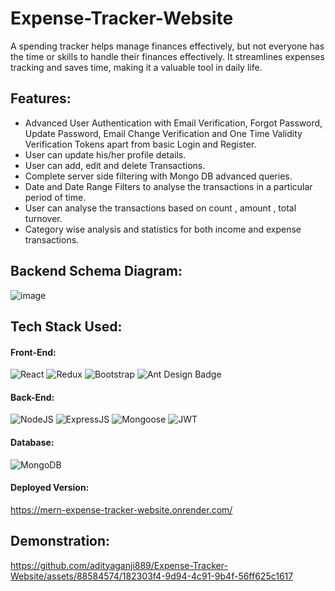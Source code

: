 # Expense-Tracker-Website
  A spending tracker helps manage finances effectively, but not everyone has the time or skills to handle their finances effectively. It streamlines expenses tracking and saves time, making it a valuable tool in daily life.
## Features:
 * Advanced User Authentication with Email Verification, Forgot Password, Update Password, Email Change Verification and One Time Validity Verification Tokens apart from basic Login and Register.
 * User can update his/her profile details.
 * User can add, edit and delete Transactions.
 * Complete server side filtering with Mongo DB advanced queries.
 * Date and Date Range Filters to analyse the transactions in a particular period of time.
 * User can analyse the transactions based on count , amount , total turnover.
 * Category wise analysis and statistics for both income and expense transactions.

 ## Backend Schema Diagram:
 ![image](https://github.com/adityaganji889/Expense-Tracker-Website/assets/88584574/a1bb80bf-cff5-4daa-aa42-b852189c266b)



## Tech Stack Used:
#### Front-End:
<img alt="React" src="https://img.shields.io/badge/react-%2320232a.svg?style=for-the-badge&logo=react&logoColor=%2361DAFB"/> <img alt="Redux" src="https://img.shields.io/badge/Redux-593D88?style=for-the-badge&logo=redux&logoColor=white"/> <img alt="Bootstrap" src="https://img.shields.io/badge/bootstrap-%23563D7C.svg?style=for-the-badge&logo=bootstrap&logoColor=white"/> <img src="https://img.shields.io/badge/Ant%20Design-0170FE?logo=antdesign&logoColor=fff&style=for-the-badge" alt="Ant Design Badge">

#### Back-End:
<img alt="NodeJS" src="https://img.shields.io/badge/Node.js-43853D?style=for-the-badge&logo=node.js&logoColor=white"/> <img alt="ExpressJS" src="https://img.shields.io/badge/Express.js-000000?style=for-the-badge&logo=express&logoColor=white"/> <img alt="Mongoose" src ="https://img.shields.io/badge/Mongoose-orange?style=for-the-badge&logo=mongodb&logoColor=white"/> <img alt="JWT" src ="https://img.shields.io/badge/JWT-red?style=for-the-badge&logo=JSON+Web+Tokens&logoColor=white"/>

#### Database:
<img alt="MongoDB" src ="https://img.shields.io/badge/MongoDB-4EA94B?style=for-the-badge&logo=mongodb&logoColor=white"/>

#### Deployed Version:

https://mern-expense-tracker-website.onrender.com/

## Demonstration:

https://github.com/adityaganji889/Expense-Tracker-Website/assets/88584574/182303f4-9d94-4c91-9b4f-56ff625c1617


